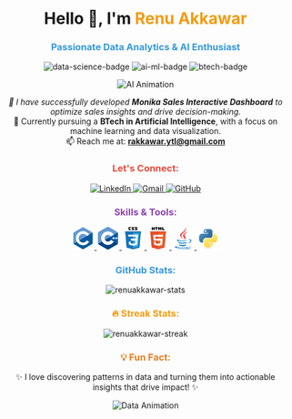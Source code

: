 <h1 align="center">Hello 👋, I'm <span style="color:#f39c12;">Renu Akkawar</span></h1>
<h3 align="center" style="color:#3498db;">Passionate Data Analytics & AI Enthusiast</h3>

<p align="center">
  <img src="https://img.shields.io/badge/Data%20Science-Explorer-blue?style=for-the-badge" alt="data-science-badge"/>
  <img src="https://img.shields.io/badge/AI%20%26%20ML-In%20Progress-yellow?style=for-the-badge" alt="ai-ml-badge"/>
  <img src="https://img.shields.io/badge/BTech-Artificial%20Intelligence-success?style=for-the-badge" alt="btech-badge"/>
</p>

<p align="center">
  <img src="https://media.giphy.com/media/RHEqKwRZDwFKEz4n5k/giphy.gif" width="300" alt="AI Animation"/>
</p>

<p align="center">
  <em>🔭 I have successfully developed <strong>Monika Sales Interactive Dashboard</strong> to optimize sales insights and drive decision-making.</em><br>
  🌱 Currently pursuing a <strong>BTech in Artificial Intelligence</strong>, with a focus on machine learning and data visualization.<br>
  📫 Reach me at: <a href="mailto:rakkawar.ytl@gmail.com"><strong>rakkawar.ytl@gmail.com</strong></a>
</p>

<h3 align="center" style="color:#e74c3c;">Let's Connect:</h3>
<p align="center">
  <a href="https://linkedin.com/in/renu-akkawar-b84180268/" target="_blank">
    <img src="https://img.shields.io/badge/LinkedIn-connect-blue?style=for-the-badge&logo=linkedin" alt="LinkedIn"/>
  </a>
  <a href="mailto:rakkawar.ytl@gmail.com" target="_blank">
    <img src="https://img.shields.io/badge/Email-Contact%20Me-orange?style=for-the-badge&logo=gmail&logoColor=white" alt="Gmail"/>
  </a>
  <a href="https://github.com/renuakkawar" target="_blank">
    <img src="https://img.shields.io/badge/GitHub-Projects-black?style=for-the-badge&logo=github" alt="GitHub"/>
  </a>
</p>

<h3 align="center" style="color:#8e44ad;">Skills & Tools:</h3>
<p align="center">
  <a href="https://www.cprogramming.com/" target="_blank" rel="noreferrer">
    <img src="https://raw.githubusercontent.com/devicons/devicon/master/icons/c/c-original.svg" alt="C" width="40" height="40"/>
  </a>
  <a href="https://www.w3schools.com/cpp/" target="_blank" rel="noreferrer">
    <img src="https://raw.githubusercontent.com/devicons/devicon/master/icons/cplusplus/cplusplus-original.svg" alt="C++" width="40" height="40"/>
  </a>
  <a href="https://www.w3schools.com/css/" target="_blank" rel="noreferrer">
    <img src="https://raw.githubusercontent.com/devicons/devicon/master/icons/css3/css3-original-wordmark.svg" alt="CSS3" width="40" height="40"/>
  </a>
  <a href="https://www.w3.org/html/" target="_blank" rel="noreferrer">
    <img src="https://raw.githubusercontent.com/devicons/devicon/master/icons/html5/html5-original-wordmark.svg" alt="HTML5" width="40" height="40"/>
  </a>
  <a href="https://www.java.com" target="_blank" rel="noreferrer">
    <img src="https://raw.githubusercontent.com/devicons/devicon/master/icons/java/java-original.svg" alt="Java" width="40" height="40"/>
  </a>
  <a href="https://www.python.org" target="_blank" rel="noreferrer">
    <img src="https://raw.githubusercontent.com/devicons/devicon/master/icons/python/python-original.svg" alt="Python" width="40" height="40"/>
  </a>
</p>

<h3 align="center" style="color:#3498db;">GitHub Stats:</h3>
<p align="center">
  <img src="https://github-readme-stats.vercel.app/api?username=renuakkawar&show_icons=true&theme=dracula&hide_border=true" alt="renuakkawar-stats"/>
</p>

<h3 align="center" style="color:#f39c12;">🔥 Streak Stats:</h3>
<p align="center">
  <img src="https://github-readme-streak-stats.herokuapp.com/?user=renuakkawar&theme=dracula&hide_border=true" alt="renuakkawar-streak"/>
</p>

<h3 align="center" style="color:#e67e22;">💡 Fun Fact:</h3>
<p align="center">✨ I love discovering patterns in data and turning them into actionable insights that drive impact! ✨</p>

<p align="center">
  <img src="https://media.giphy.com/media/KziKCpvrGngHbYjaUF/giphy.gif" width="200" alt="Data Animation"/>
</p>
